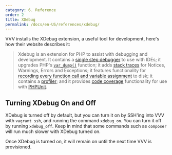 ```yaml
---
category: 6. Reference
order: 2
title: XDebug
permalink: /docs/en-US/references/xdebug/
---
```


VVV installs the XDebug extension, a useful tool for development, here's how their website describes it:

> Xdebug is an extension for PHP to assist with debugging and development. It contains a [single step debugger](https://xdebug.org/docs/remote) to use with IDEs; it upgrades PHP's [`var_dump()`](https://xdebug.org/docs/display) function; it adds [stack traces](https://xdebug.org/docs/stack_trace) for Notices, Warnings, Errors and Exceptions; it features functionality for [recording every function call and variable assignment](https://xdebug.org/docs/execute_trace') to disk; it contains a [profiler](https://xdebug.org/docs/profiler); and it provides [code coverage](https://xdebug.org/docs/code_coverage) functionality for use with [PHPUnit](https://phpunit.de/).

## Turning XDebug On and Off

XDebug is turned off by default, but you can turn it on by SSH'ing into VVV with `vagrant ssh`, and running the command `xdebug_on`. You can turn it off by running `xdebug_off`. Keep in mind that some commands such as `composer` will run much slower with XDebug turned on.


Once XDebug is turned on, it will remain on until the next time VVV is provisioned.
